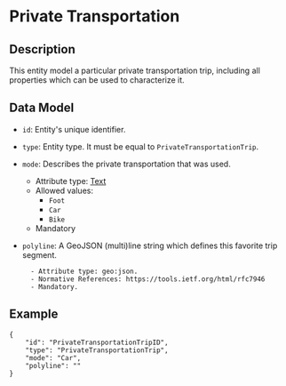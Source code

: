 # Private Transportation

## Description

This entity model a particular private transportation trip, including all properties which can be used to characterize it.

## Data Model

- ```id```: Entity's unique identifier.

- ```type```: Entity type. It must be equal to ```PrivateTransportationTrip```.

- ```mode```: Describes the private transportation that was used.
	- Attribute type: [Text](https://schema.org/Text)
	- Allowed values:
		- ```Foot```
		- ```Car```
		- ```Bike```
	- Mandatory

- ```polyline```: A GeoJSON (multi)line string which defines this favorite trip segment.

        - Attribute type: geo:json.
        - Normative References: https://tools.ietf.org/html/rfc7946
        - Mandatory.

## Example
```
{
    "id": "PrivateTransportationTripID",
    "type": "PrivateTransportationTrip",
    "mode": "Car",
    "polyline": ""
}